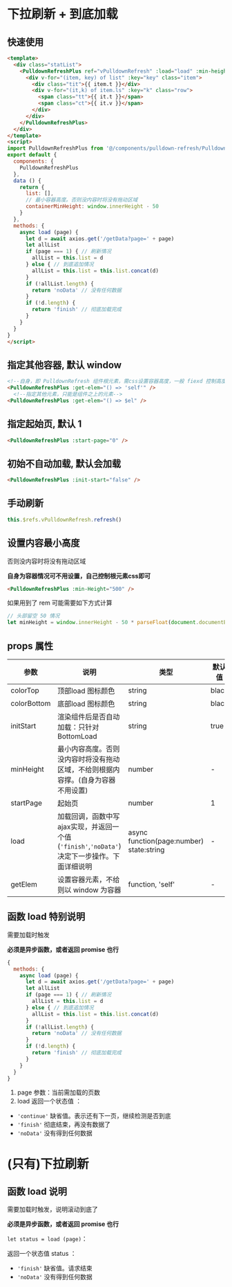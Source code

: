 # 下拉刷新 + 到底加载

## 快速使用

```html
<template>
  <div class="statList">
    <PulldownRefreshPlus ref="vPulldownRefresh" :load="load" :min-height="containerMinHeight">
      <div v-for="(item, key) of list" :key="key" class="item">
        <div class="tit">{{ item.t }}</div>
        <div v-for="(it,k) of item.ls" :key="k" class="row">
          <span class="tt">{{ it.t }}</span>
          <span class="ct">{{ it.v }}</span>
        </div>
      </div>
    </PulldownRefreshPlus>
  </div>
</template>
<script>
import PulldownRefreshPlus from '@/components/pulldown-refresh/PulldownRefreshPlus.vue'
export default {
  components: {
    PulldownRefreshPlus
  },
  data () {
    return {
      list: [],
      // 最小容器高度。否则没内容时将没有拖动区域
      containerMinHeight: window.innerHeight - 50
    }
  },
  methods: {
    async load (page) {
      let d = await axios.get('/getData?page=' + page)
      let allList
      if (page === 1) { // 刷新情况
        allList = this.list = d
      } else { // 到底追加情况
        allList = this.list = this.list.concat(d)
      }
      if (!allList.length) {
        return 'noData' // 没有任何数据
      }
      if (!d.length) {
        return 'finish' // 彻底加载完成
      }
    }
  }
}
</script>

```

## 指定其他容器, 默认 window

```html
<!--自身，即 PulldownRefresh 组件根元素，需css设置容器高度，一般 fiexd 控制高度的情况多一些-->
<PulldownRefreshPlus :get-elem="() => 'self'" />
  <!--指定其他元素，只能是组件之上的元素-->
<PulldownRefreshPlus :get-elem="() => $el" />
```

## 指定起始页, 默认 1

```html
<PulldownRefreshPlus :start-page="0" />
```

## 初始不自动加载, 默认会加载

```html
<PulldownRefreshPlus :init-start="false" />
```

## 手动刷新

```js
this.$refs.vPulldownRefresh.refresh()
```
## 设置内容最小高度

否则没内容时将没有拖动区域

**自身为容器情况可不用设置，自己控制根元素css即可**

```html
<PulldownRefreshPlus :min-Height="500" />
```

如果用到了 rem 可能需要如下方式计算

```js
// 头部留空 50 情况
let minHeight = window.innerHeight - 50 * parseFloat(document.documentElement.style.fontSize) / 100
```





## props 属性

| 参数        | 说明                                                                                        | 类型                                     | 默认值 |
| ----------- | ------------------------------------------------------------------------------------------- | ---------------------------------------- | ------ |
| colorTop    | 顶部load 图标颜色                                                                           | string                                   | black  |
| colorBottom | 底部load 图标颜色                                                                           | string                                   | black  |
| initStart   | 渲染组件后是否自动加载：只针对 BottomLoad                                                   | string                                  | true   |
| minHeight   | 最小内容高度。否则没内容时将没有拖动区域，不给则根据内容撑。(自身为容器不用设置)                                 | number                                   | -      |
| startPage   | 起始页                                                                                      | number                                   | 1      |
| load        | 加载回调，函数中写ajax实现，并返回一个值(`'finish'`,`'noData'`)决定下一步操作。下面详细说明 | async function(page:number) state:string | -      |
| getElem     | 设置容器元素，不给则以 window 为容器                                                        | function, 'self'                                 | -      |

## 函数 load 特别说明

需要加载时触发

**必须是异步函数，或者返回 promise 也行**

```js
{
  methods: {
    async load (page) {
      let d = await axios.get('/getData?page=' + page)
      let allList
      if (page === 1) { // 刷新情况
        allList = this.list = d
      } else { // 到底追加情况
        allList = this.list = this.list.concat(d)
      }
      if (!allList.length) {
        return 'noData' // 没有任何数据
      }
      if (!d.length) {
        return 'finish' // 彻底加载完成
      }
    }
  }
}
```

1. page 参数：当前需加载的页数
2. load 返回一个状态值 ：
  - `'continue'` 缺省值。表示还有下一页，继续检测是否到底
  - `'finish'` 彻底结束，再没有数据了
  - `'noData'` 没有得到任何数据


# (只有)下拉刷新

## 函数 load 说明

需要加载时触发，说明滚动到底了

**必须是异步函数，或者返回 promise 也行**

`let status = load (page)`：

返回一个状态值 status ：
  - `'finish'` 缺省值。请求结束
  - `'noData'` 没有得到任何数据